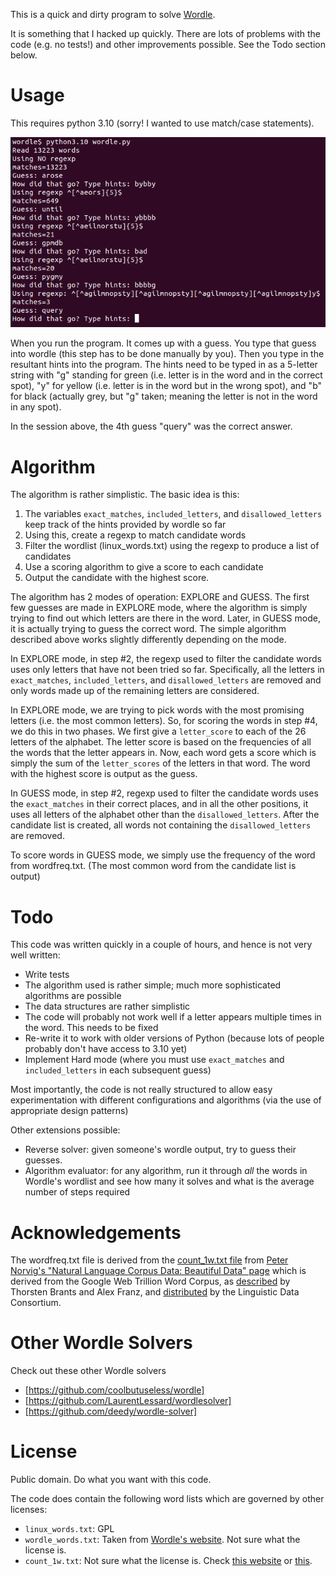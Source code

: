 This is a quick and dirty program to solve [Wordle](https://www.powerlanguage.co.uk/wordle/).

It is something that I hacked up quickly. There are lots of problems with the code (e.g. no tests!) and other improvements possible. See the Todo section below.

# Usage

This requires python 3.10 (sorry! I wanted to use match/case statements). 

<img src="session.png">

When you run the program. It comes up with a guess. You type that guess into wordle (this step has to be done manually by you). Then you type in the resultant hints into the program. The hints need to be typed in as a 5-letter string with "g" standing for green (i.e. letter is in the word and in the correct spot), "y" for yellow (i.e. letter is in the word but in the wrong spot), and "b" for black (actually grey, but "g" taken; meaning the letter is not in the word in any spot).

In the session above, the 4th guess "query" was the correct answer.

# Algorithm

The algorithm is rather simplistic. The basic idea is this:

1. The variables `exact_matches`, `included_letters`, and `disallowed_letters` keep track of the hints provided by wordle so far
2. Using this, create a regexp to match candidate words
3. Filter the wordlist (linux_words.txt) using the regexp to produce a list of candidates
4. Use a scoring algorithm to give a score to each candidate
5. Output the candidate with the highest score.

The algorithm has 2 modes of operation: EXPLORE and GUESS. The first few guesses are made in EXPLORE mode, where the algorithm is simply trying to find out which letters are there in the word. Later, in GUESS mode, it is actually trying to guess the correct word. The simple algorithm described above works slightly differently depending on the mode.

In EXPLORE mode, in step #2, the regexp used to filter the candidate words uses only letters that have not been tried so far. Specifically, all the letters in `exact_matches`, `included_letters`, and `disallowed_letters` are removed and only words made up of the remaining letters are considered.

In EXPLORE mode, we are trying to pick words with the most promising letters (i.e. the most common letters). So, for scoring the words in step #4, we do this in two phases. We first give a `letter_score` to each of the 26 letters of the alphabet. The letter score is based on the frequencies of all the words that the letter appears in. Now, each word gets a score which is simply the sum of the `letter_scores` of the letters in that word. The word with the highest score is output as the guess.

In GUESS mode, in step #2, regexp used to filter the candidate words uses the `exact_matches` in their correct places, and in all the other positions, it uses all letters of the alphabet other than the `disallowed_letters`. After the candidate list is created, all words not containing the `disallowed_letters` are removed.

To score words in GUESS mode, we simply use the frequency of the word from wordfreq.txt. (The most common word from the candidate list is output)

# Todo

This code was written quickly in a couple of hours, and hence is not very well written:

- Write tests
- The algorithm used is rather simple; much more sophisticated algorithms are possible
- The data structures are rather simplistic 
- The code will probably not work well if a letter appears multiple times in the word. This needs to be fixed
- Re-write it to work with older versions of Python (because lots of people probably don't have access to 3.10 yet)
- Implement Hard mode (where you must use `exact_matches` and `included_letters` in each subsequent guess)

Most importantly, the code is not really structured to allow easy experimentation with different configurations and algorithms (via the use of appropriate design patterns)

Other extensions possible:

- Reverse solver: given someone's wordle output, try to guess their guesses.
- Algorithm evaluator: for any algorithm, run it through *all* the words in Wordle's wordlist and see how many it solves and what is the average number of steps required

# Acknowledgements

The wordfreq.txt file is derived from the [count_1w.txt file](http://norvig.com/ngrams/count_1w.txt) from [Peter Norvig's "Natural Language Corpus Data: Beautiful Data" page](http://norvig.com/ngrams/) which is derived from  the Google Web Trillion Word Corpus, as [described](https://ai.googleblog.com/2006/08/all-our-n-gram-are-belong-to-you.html) by Thorsten Brants and Alex Franz, and [distributed](https://catalog.ldc.upenn.edu/LDC2006T13) by the Linguistic Data Consortium.

# Other Wordle Solvers

Check out these other Wordle solvers

- [https://github.com/coolbutuseless/wordle]
- [https://github.com/LaurentLessard/wordlesolver]
- [https://github.com/deedy/wordle-solver]

# License

Public domain. Do what you want with this code.

The code does contain the following word lists which are governed by other licenses:

- `linux_words.txt`: GPL
- `wordle_words.txt`: Taken from [Wordle's website](https://www.powerlanguage.co.uk/wordle/). Not sure what the license is.
- `count_1w.txt`: Not sure what the license is. Check [this website](https://ai.googleblog.com/2006/08/all-our-n-gram-are-belong-to-you.html) or [this](https://catalog.ldc.upenn.edu/LDC2006T13).
